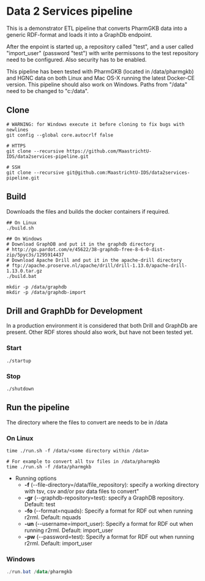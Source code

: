 # Data 2 Services pipeline
This is a demonstrator ETL pipeline that converts PharmGKB data into a generic RDF-format and loads it into a GraphDb endpoint. 

After the enpoint is started up, a repository called "test", and a user called "import_user" (password "test") with write permissons to the test repository need to be configured. Also security has to be enabled.

This pipeline has been tested with PharmGKB (located in /data/pharmgkb) and HGNC data on both Linux and Mac OS-X running the latest Docker-CE version. This pipeline should also work on Windows. Paths from "/data" need to be changed to "c:/data".

## Clone

```shell
# WARNING: for Windows execute it before cloning to fix bugs with newlines
git config --global core.autocrlf false

# HTTPS
git clone --recursive https://github.com/MaastrichtU-IDS/data2services-pipeline.git

# SSH
git clone --recursive git@github.com:MaastrichtU-IDS/data2services-pipeline.git
```

## Build
Downloads the files and builds the docker containers if required.
```shell
## On Linux
./build.sh

## On Windows
# Download GraphDB and put it in the graphdb directory
# http://go.pardot.com/e/45622/38-graphdb-free-8-6-0-dist-zip/5pyc3s/1295914437
# Download Apache Drill and put it in the apache-drill directory
# ftp://apache.proserve.nl/apache/drill/drill-1.13.0/apache-drill-1.13.0.tar.gz
./build.bat

mkdir -p /data/graphdb
mkdir -p /data/graphdb-import
```

## Drill and GraphDb for Development
In a production environment it is considered that both Drill and GraphDb are present. Other RDF stores should also work, but have not been tested yet.
### Start
```shell
./startup
```
### Stop
```shell
./shutdown
```



## Run the pipeline

The directory where the files to convert are needs to be in /data

### On Linux

```shell
time ./run.sh -f /data/<some directory within /data>

# For example to convert all tsv files in /data/pharmgkb 
time ./run.sh -f /data/pharmgkb
```

* Running options
  * **-f** (--file-directory=/data/file_repository): specify a working directory with tsv, csv and/or psv data files to convert"
  * **-gr** (--graphdb-repository=test): specify a GraphDB repository. Default: test
  * **-fo** (--format=nquads): Specify a format for RDF out when running r2rml. Default: nquads
  * **-un** (--username=import_user): Specify a format for RDF out when running r2rml. Default: import_user
  * **-pw** (--password=test): Specify a format for RDF out when running r2rml. Default: import_user

### Windows

```powershell
./run.bat /data/pharmgkb
```